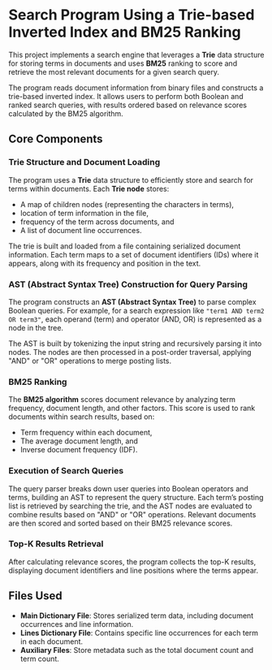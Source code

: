 # Search Program Using a Trie-based Inverted Index and BM25 Ranking

This project implements a search engine that leverages a **Trie** data structure for storing terms in documents and uses **BM25** ranking to score and retrieve the most relevant documents for a given search query.

The program reads document information from binary files and constructs a trie-based inverted index. It allows users to perform both Boolean and ranked search queries, with results ordered based on relevance scores calculated by the BM25 algorithm.

## Core Components

### Trie Structure and Document Loading
The program uses a **Trie** data structure to efficiently store and search for terms within documents. Each **Trie node** stores:
- A map of children nodes (representing the characters in terms),
- location of term information in the file,
- frequency of the term across documents, and
- A list of document line occurrences.

The trie is built and loaded from a file containing serialized document information. Each term maps to a set of document identifiers (IDs) where it appears, along with its frequency and position in the text.

### AST (Abstract Syntax Tree) Construction for Query Parsing
The program constructs an **AST (Abstract Syntax Tree)** to parse complex Boolean queries. For example, for a search expression like `"term1 AND term2 OR term3"`, each operand (term) and operator (AND, OR) is represented as a node in the tree.

The AST is built by tokenizing the input string and recursively parsing it into nodes. The nodes are then processed in a post-order traversal, applying "AND" or "OR" operations to merge posting lists.

### BM25 Ranking
The **BM25 algorithm** scores document relevance by analyzing term frequency, document length, and other factors. This score is used to rank documents within search results, based on:
- Term frequency within each document,
- The average document length, and
- Inverse document frequency (IDF).

### Execution of Search Queries
The query parser breaks down user queries into Boolean operators and terms, building an AST to represent the query structure. Each term’s posting list is retrieved by searching the trie, and the AST nodes are evaluated to combine results based on "AND" or "OR" operations. Relevant documents are then scored and sorted based on their BM25 relevance scores.

### Top-K Results Retrieval
After calculating relevance scores, the program collects the top-K results, displaying document identifiers and line positions where the terms appear.

## Files Used
- **Main Dictionary File**: Stores serialized term data, including document occurrences and line information.
- **Lines Dictionary File**: Contains specific line occurrences for each term in each document.
- **Auxiliary Files**: Store metadata such as the total document count and term count.
